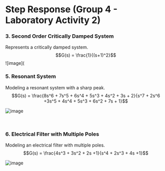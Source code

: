 # Step Response (Group 4 - Laboratory Activity 2)

### 3. Second Order Critically Damped System
Represents a critically damped system.
$$G(s) = \frac{1}{(s+1)^2}$$
![image](

### 5. Resonant System 
Modeling a resonant system with a sharp peak.
$$G(s) = \frac{8s^6 + 7s^5 + 6s^4 + 5s^3 + 4s^2 + 3s + 2}{s^7 + 2s^6 +3s^5 + 4s^4 + 5s^3 + 6s^2 + 7s + 1}$$

![image](https://github.com/t1pen/CSE_StepResponse_BSMEXE_3202_Group4_2024/assets/157614863/d61dde0b-0d1c-4b8a-ad7e-8c02b253c9ae)

<br>

### 6. Electrical Filter with Multiple Poles
Modeling an electrical filter with multiple poles.
$$G(s) = \frac{4s^3 + 3s^2 + 2s +1}{s^4 + 2s^3 + 4s +1}$$

![image](https://github.com/t1pen/CSE_StepResponse_BSMEXE_3202_Group4_2024/assets/157614863/8870ef79-f156-4298-8fdc-b08cf7e940c5)


